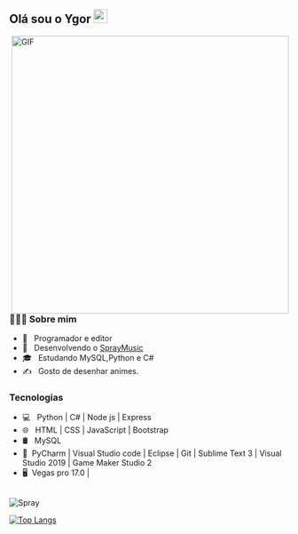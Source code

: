 <h2> Olá sou o Ygor <img src="https://github.com/souvikguria98/souvikguria98/blob/master/Hi.gif" width="25"></h2>
<img align="right" alt="GIF" src="https://cdn.discordapp.com/attachments/786992619104239646/786992701886824498/Gif_Gatinho_Manhoso.gif" width="500"/>

<h3> 👨🏻‍💻 Sobre mim </h3>

- 🔭 &nbsp; Programador e editor
- 🤔 &nbsp; Desenvolvendo o <a href="https://Bit.ly/Spraymusic">SprayMusic</a>
- 🎓 &nbsp; Estudando MySQL,Python e C#
- ✍️ &nbsp; Gosto de desenhar animes.

<h3>Tecnologias</h3>

- 💻 &nbsp; Python | C# | Node js | Express
- 🌐 &nbsp; HTML | CSS | JavaScript | Bootstrap 
- 🛢 &nbsp; MySQL 
- 🔧 &nbsp;PyCharm | Visual Studio code | Eclipse | Git | Sublime Text 3 | Visual Studio 2019 | Game Maker Studio 2
- 🖥 &nbsp;Vegas pro 17.0 | 

<br>

<img align="center" src="https://github-readme-stats.vercel.app/api?username=sprayydev&include_all_commits=true&count_private=true&show_icons=true&line_height=20&title_color=7A7ADB&icon_color=2234AE&text_color=D3D3D3&bg_color=0,000000,130F40" alt="Spray">

</br>

[![Top Langs](https://github-readme-stats.vercel.app/api/top-langs/?username=sprayydev&text_color=daf7dc&bg_color=151515)](https://Bit.ly/Spraymusic)

